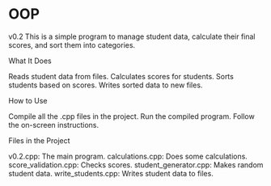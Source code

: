 # OOP
v0.2
This is a simple program to manage student data, calculate their final scores, and sort them into categories.


What It Does

Reads student data from files.
Calculates scores for students.
Sorts students based on scores.
Writes sorted data to new files.


How to Use

Compile all the .cpp files in the project.
Run the compiled program.
Follow the on-screen instructions.


Files in the Project

v0.2.cpp: The main program.
calculations.cpp: Does some calculations.
score_validation.cpp: Checks scores.
student_generator.cpp: Makes random student data.
write_students.cpp: Writes student data to files.
